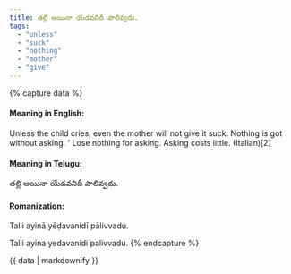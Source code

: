 ```yaml
---
title: తల్లి అయినా యేడవనిదీ పాలివ్వదు.
tags:
  - "unless"
  - "suck"
  - "nothing"
  - "mother"
  - "give"
---
```


{% capture data %}
#### Meaning in English:
Unless the child cries, even the mother will not give it suck.
Nothing is got without asking. '
Lose nothing for asking.
Asking costs little. (Italian)[2]

#### Meaning in Telugu:
తల్లి అయినా యేడవనిదీ పాలివ్వదు.

#### Romanization:
Talli ayinā yēḍavanidī pālivvadu.

Talli ayina yedavanidi palivvadu.
{% endcapture %}

{{ data | markdownify }}

